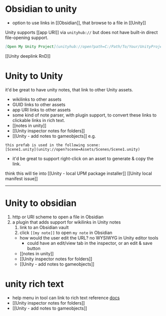 # Obsidian to unity
- option to use links in [[Obsidian]], that browse to a file in [[Unity]]

Unity supports [[app URI]] via `unityhub://` but does not have built-in direct file-opening support. 
```markdown
[Open My Unity Project](unityhub://open?path=C:/Path/To/Your/UnityProject)
```
[[Unity deeplink RnD]]

# Unity to Unity
it'd be great to have unity notes, that link to other Unity assets.
- wikilinks to other assets
- GUID links to other assets
- app URI links to other assets
- some kind of note parser, with plugin support, to convert these links to clickable links in rich text.
- [[notes in unity]]
- [[Unity inspector notes for folders]]
- [[Unity - add notes to gameobjects]]
e.g.
```
this prefab is used in the following scene: 
[Scene1.unity](unity://open?scene=Assets/Scenes/Scene1.unity)
```
- it'd be great to support right-click on an asset to generate & copy the link.

think this will tie into [[Unity - local UPM package installer]]
[[Unity local manifest issue]]


---

# Unity to obsidian
1. http or URI scheme to open a file in Obsidian
2. a plugin that adds support for wikilinks in Unity notes
	1. link to an Obsidian vault
	2. click `[[my note]]` to open `my note` in Obsidian
	- how would the user edit the URL? no WYSIWYG in Unity editor tools
		- could have an edit/view tab in the inspector, or an edit & save button
	- [[notes in unity]]
	- [[Unity inspector notes for folders]]
	- [[Unity - add notes to gameobjects]]

# unity rich text
- help menu in tool can link to rich text reference [docs](https://docs.unity3d.com/Packages/com.unity.ugui@1.0/manual/StyledText.html)
- [[Unity inspector notes for folders]]
- [[Unity - add notes to gameobjects]]
